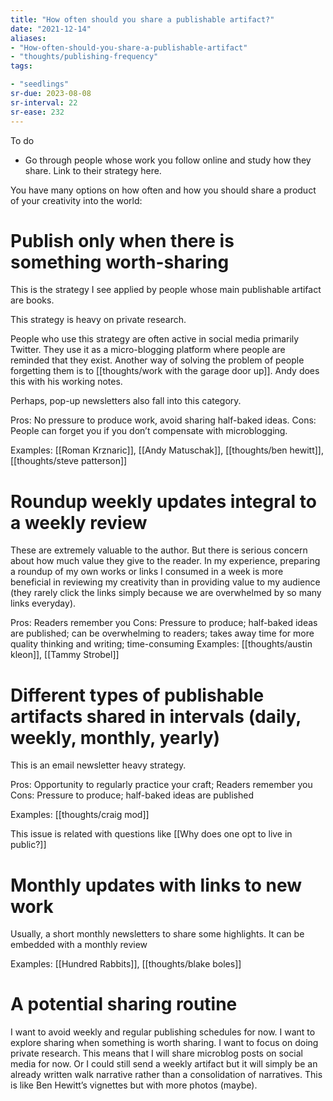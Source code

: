 ```yaml
---
title: "How often should you share a publishable artifact?"
date: "2021-12-14"
aliases:
- "How-often-should-you-share-a-publishable-artifact"
- "thoughts/publishing-frequency"
tags:

- "seedlings"
sr-due: 2023-08-08
sr-interval: 22
sr-ease: 232
---
```


To do

- Go through people whose work you follow online and study how they share. Link to their strategy here.

You have many options on how often and how you should share a product of your creativity into the world:

# Publish only when there is something worth-sharing

This is the strategy I see applied by people whose main publishable artifact are books.

This strategy is heavy on private research.

People who use this strategy are often active in social media primarily Twitter. They use it as a micro-blogging platform where people are reminded that they exist. Another way of solving the problem of people forgetting them is to [[thoughts/work with the garage door up]]. Andy does this with his working notes.

Perhaps, pop-up newsletters also fall into this category.

Pros: No pressure to produce work, avoid sharing half-baked ideas.
Cons: People can forget you if you don’t compensate with microblogging.

Examples: [[Roman Krznaric]], [[Andy Matuschak]], [[thoughts/ben hewitt]], [[thoughts/steve patterson]]

# Roundup weekly updates integral to a weekly review

These are extremely valuable to the author. But there is serious concern about how much value they give to the reader. In my experience, preparing a roundup of my own works or links I consumed in a week is more beneficial in reviewing my creativity than in providing value to my audience (they rarely click the links simply because we are overwhelmed by so many links everyday).

Pros: Readers remember you
Cons: Pressure to produce; half-baked ideas are published; can be overwhelming to readers; takes away time for more quality thinking and writing; time-consuming
Examples: [[thoughts/austin kleon]], [[Tammy Strobel]]

# Different types of publishable artifacts shared in intervals (daily, weekly, monthly, yearly)

This is an email newsletter heavy strategy.

Pros: Opportunity to regularly practice your craft; Readers remember you
Cons: Pressure to produce; half-baked ideas are published

Examples: [[thoughts/craig mod]]

This issue is related with questions like [[Why does one opt to live in public?]]

# Monthly updates with links to new work

Usually, a short monthly newsletters to share some highlights. It can be embedded with a monthly review

Examples: [[Hundred Rabbits]], [[thoughts/blake boles]]

# A potential sharing routine

I want to avoid weekly and regular publishing schedules for now. I want to explore sharing when something is worth sharing. I want to focus on doing private research. This means that I will share microblog posts on social media for now. Or I could still send a weekly artifact but it will simply be an already written walk narrative rather than a consolidation of narratives. This is like Ben Hewitt’s vignettes but with more photos (maybe).